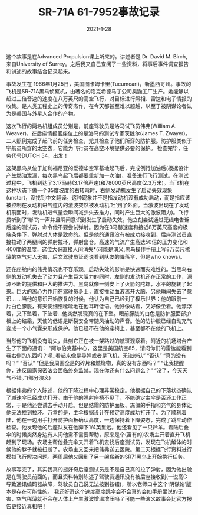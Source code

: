 ﻿---
layout: post
title: SR-71A 61-7952事故记录
date: 2021-1-28
categories: blog
tags: [航空]
description: 
---

这个故事是在Advanced Propulsion课上听来的。讲述者是 Dr. David M. Birch, 来自University of Surrey。之后我又自己查阅了一些资料，将事后事件调查报告和讲述的故事结合记录起来。

事故发生在 1966年1月25日，美国图卡姆卡里(Tucumcari)，新墨西哥州。事故的飞机是SR-71A黑鸟侦察机，由著名的洛克希德马丁公司臭鼬工厂生产。她能够以超过三倍音速的速度在八万英尺的高空飞行，对目标进行照相、雷达和电子情报的收集。是人类工程史上的传奇杰作，在今天都甚至难以超越，以至于被阴谋论者认为是美国与外星人合作的产物。

这次飞行的两名机组成员分别是，前座驾驶员是洛马试飞员伟弗(William A. Weaver)，在后座情报官座位上的是洛马的测试专家茨魏尔(James T. Zwayer)。二人照例完成了起飞前的任务检查，尤其检查了他们所穿的防护服。防护服类似于宇航员所穿的太空衣，它能为飞行员在高空环境提供必要的保护。
检查完毕，任务代号DUTCH 54，出发！

这架黑鸟从位于加利福尼亚的爱德华空军基地起飞后，完成例行加油后(根据设计产生燃油泄漏，每次黑鸟起飞后都要重新加一次油)，准备进行飞行测试。在测试过程中，飞机到达了3.17马赫(3.17倍声速)和78000英尺高度(2.3万米)。当飞机在这种状态下做一个35度坡度的右转弯时，右侧发动机发生了启动失效现象(unstart，没找到中文翻译。这种现象并不是指发动机没有成功启动，而是指应该被控制在发动机进气道内的激波突然被发动机‘吐’到了外面。当激波出现在了发动机前面时，发动机进气量会瞬间减少失去推力，同时产生巨大的激波阻力)。飞行员听到了‘嘭’的一声并且瞬间意识到发生了启动失效。他立刻尝试通过无线电告诉后座的测试员，命令他不要尝试弹射。因为在3马赫速度和接近8万英尺高度的极端条件下，弹射对人体是致命的。但是他的通讯没有被成功接收到，后座测试员直接拉动了两腿间的弹射拉环，弹射出仓。高速的气流产生高达50倍的压力变化和400度的温度，这位大哥直接人间消失*(可能是演义,黑鸟操作手册上写8万英尺稀薄的空气对人无害，后文驾驶员证词说看到队友的降落伞，但是who knows)。

还在座舱内的伟弗情况也不容乐观。启动失效的影响是快速而灾难性的。当黑鸟右侧的发动机失去了动力且产生巨大阻力的同时，左侧的发动机还在正常的工作，源源不断的提供和巨大的推进力。黑鸟就像一侧安上了火箭的陀螺，水平的旋转了起来。巨大的离心力作用在驾驶员身上，直接推动血液离开大脑，另他瞬间失去了意识... ...当他的意识开始恢复的时候，他认为自己已经到了极乐世界：他的眼前一片白色朦胧，有天使细细嗦嗦地在他耳畔低语。他好像站着，又好像坐着。他漂浮着，又下坠着，下坠着...他突然发现真的在下坠。眼前朦胧的白色是防护服面部护板上的结霜，天使的低语是断裂安全带随风抽动的声音。他的防护服已经自动充气变成一个小气囊来形成保护。他已经不在他的座椅上，甚至都不在他的飞机上。

当然他的飞机没有消失，此刻它正在被一架路过的航班观察着。附近的机场塔台产生了下面的通讯：
“阿尔伯克基中心，这里是美国航空85，请问你们的雷达能看到我右侧的东西吗？呃..看起来像是导弹或者是飞机，无法辨认”
“否认”
“真的没有吗？”
“否认”
“但是我周围全是的碎片和燃烧物，真的没有东西吗？”
“让我提醒你，违反国家保密法会面临终身监禁。现在你还有什么问题么？”
“没了，今天天气不错。”(部分演义)

根据伟弗的个人陈述，他的下降过程中心理非常稳定。他根据自己的下落状态确认了减速伞已经成功打开。由于他的弹射座椅不见了，不能确定主伞是否还工作正常，于是他还尝试去手动开启。但是结霜的防护面板、冻僵的手指和充气的身体让他无法找到拉环。万幸的是，主伞根据设计在预定高度成功打开了。为了顺利着陆，他在一边用手打开防护面板确认高度，一边保持着下降姿态，完成了跳伞动作检查。他发现他的后座队友在他脚下1/4英里远。他还看见了一只羚羊。着陆后叠伞的时候突然身边有人问他需不需要帮助，原来是个(富有的)农场主开着直升飞机赶到了现场。农场主帮他叠完伞又开着飞机去找后座测试员，发现在飞机解体的时候他的脖子就被扭断了。农场主又回来把伟弗送去医院。第二天根据飞行资料进行模拟飞行解决问题。两周后他又回到了另一架崭新的SR71黑鸟上开始执行任务。

故事写完了，其实我真的挺好奇后座测试员是不是自己真的拉了弹射，因为他出舱是在驾驶员前面的，而且资料特别陈述了驾驶员通讯没有被后座接收到(一说高G导致通讯编码器故障，驾驶员自己说无法按到按钮)，所以老师口中这个‘阴谋论’版本是存在可能性的。
我还好奇这个速度高度跳伞会不会真的会如手册里说的无害，空气稀薄就不会在人体上产生激波增温增压吗？可能一些演义故事会比官方报告更接近真相吧！


